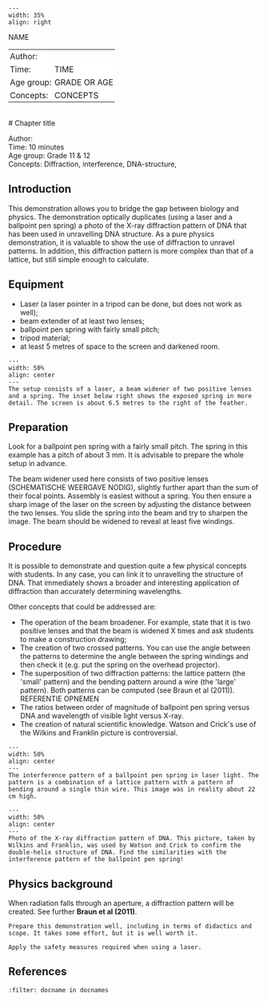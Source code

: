 

<div style="clear: both;">

```{figure} ../../figures/open.png
---
width: 35%
align: right
```

</div>

<table style="width: 100%; border-collapse: collapse; border: none;">
    <tr style="background-color: white;"> 
        <td style="text-align: left; padding: 3px; border: none;">Author:</td
        <td style="text-align: left; padding: 3px; border: none;">NAME</td>
    </tr>
    <tr style="background-color: white;">
        <td style="text-align: left; padding: 3px; border: none;">Time:</td>
        <td style="text-align: left; padding: 3px; border: none;">TIME</td>
    </tr>
    <tr style="background-color: white;">
        <td style="text-align: left; padding: 3px; border: none;">Age group:</td>
        <td style="text-align: left; padding: 3px; border: none;">GRADE OR AGE</td>
    </tr>
    <tr style="background-color: white;">
        <td style="text-align: left; padding: 3px; border: none;">Concepts:</td>
        <td style="text-align: left; padding: 3px; border: none;">CONCEPTS</td>
    </tr>
</table><br>
# Chapter title


Author:     \
Time:	10 minutes  	\
Age group:	Grade 11 & 12\
Concepts:	Diffraction, interference, DNA-structure,

## Introduction
This demonstration allows you to bridge the gap between biology and physics. The demonstration optically duplicates (using a laser and a ballpoint pen spring) a photo of the X-ray diffraction pattern of DNA that has been used in unravelling DNA structure. As a pure physics demonstration, it is valuable to show the use of diffraction to unravel patterns. In addition, this diffraction pattern is more complex than that of a lattice, but still simple enough to calculate.

## Equipment
* Laser (a laser pointer in a tripod can be done, but does not work as well); 
* beam extender of at least two lenses; 
* ballpoint pen spring with fairly small pitch; 
* tripod material; 
* at least 5 metres of space to the screen and darkened room.

```{figure} demo93_figure1.jpg
---
width: 50%
align: center
---
The setup consists of a laser, a beam widener of two positive lenses and a spring. The inset below right shows the exposed spring in more detail. The screen is about 6.5 metres to the right of the feather.
```

## Preparation
Look for a ballpoint pen spring with a fairly small pitch. The spring in this example has a pitch of about 3 mm. It is advisable to prepare the whole setup in advance.

The beam widener used here consists of two positive lenses (SCHEMATISCHE WEERGAVE NODIG), slightly further apart than the sum of their focal points. Assembly is easiest without a spring. You then ensure a sharp image of the laser on the screen by adjusting the distance between the two lenses. You slide the spring into the beam and try to sharpen the image. The beam should be widened to reveal at least five windings.

## Procedure
It is possible to demonstrate and question quite a few physical concepts with students. In any case, you can link it to unravelling the structure of DNA. That immediately shows a broader and interesting application of diffraction than accurately determining wavelengths.

Other concepts that could be addressed are:
- The operation of the beam broadener. For example, state that it is two positive lenses and that the beam is widened X times and ask students to make a construction drawing;
- The creation of two crossed patterns. You can use the angle between the patterns to determine the angle between the spring windings and then check it (e.g. put the spring on the overhead projector).
- The superposition of two diffraction patterns: the lattice pattern (the 'small' pattern) and the bending pattern around a wire (the 'large' pattern). Both patterns can be computed (see Braun et al (2011)). REFERENTIE OPNEMEN
- The ratios between order of magnitude of ballpoint pen spring versus DNA and wavelength of visible light versus X-ray.
- The creation of natural scientific knowledge. Watson and Crick's use of the Wilkins and Franklin picture is controversial.

```{figure} demo93_figure2a.jpg
---
width: 50%
align: center
---
The interference pattern of a ballpoint pen spring in laser light. The pattern is a combination of a lattice pattern with a pattern of bending around a single thin wire. This image was in reality about 22 cm high. 
```

```{figure} demo93_figure4.jpg
---
width: 50%
align: center
---
Photo of the X-ray diffraction pattern of DNA. This picture, taken by Wilkins and Franklin, was used by Watson and Crick to confirm the double-helix structure of DNA. Find the similarities with the interference pattern of the ballpoint pen spring!
```

## Physics background
When radiation falls through an aperture, a diffraction pattern will be created. See further **Braun et al (2011)**.

```{tip}
Prepare this demonstration well, including in terms of didactics and scope. It takes some effort, but it is well worth it.
```

```{warning}
Apply the safety measures required when using a laser.
```

## References
```{bibliography}
:filter: docname in docnames
```